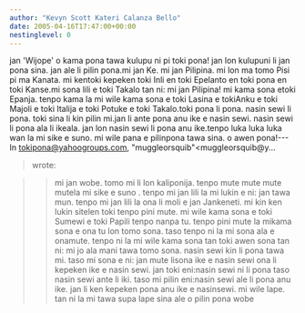 ```yaml
---
author: "Kevyn Scott Kateri Calanza Bello"
date: 2005-04-16T17:47:00+00:00
nestinglevel: 0
---
```

jan 'Wijope' o kama pona tawa kulupu ni pi toki pona! jan lon kulupuni li jan pona sina. jan ale li pilin pona.mi jan Ke. mi jan Pilipina. mi lon ma tomo Pisi pi ma Kanata. mi kentoki kepeken toki Inli en toki Epelanto en toki pona en toki Kanse.mi sona lili e toki Takalo tan ni: mi jan Pilipina! mi kama sona etoki Epanja. tenpo kama la mi wile kama sona e toki Lasina e tokiAnku e toki Majoli e toki Italija e toki Potuke e toki Takalo.toki pona li pona. nasin sewi li pona. toki sina li kin pilin mi.jan li ante pona anu ike e nasin sewi. nasin sewi li pona ala li ikeala. jan lon nasin sewi li pona anu ike.tenpo luka luka luka wan la mi sike e suno. mi wile pana e pilinpona tawa sina. o awen pona!---
 In [tokipona@yahoogroups.com](mailto://tokipona@yahoogroups.com), "muggleorsquib"<muggleorsquib@y...
> wrote:

>> mi jan wobe. tomo mi li lon kaliponija. tenpo mute mute mute mutela
> mi sike e suno . tenpo mi jan lili la mi lukin e ni: jan tawa mun.
> tenpo mi jan lili la ona li moli e jan Jankeneti.
>> mi kin ken lukin sitelen toki tenpo pini mute. mi wile kama sona e
> toki Sumewi e toki Papili tenpo nanpa tu. tenpo pini mute la mikama
> sona e ona tu lon tomo sona. taso tenpo ni la mi sona ala e onamute.
> tenpo ni la mi wile kama sona tan toki awen sona tan ni: mi jo ala
> mani tawa tomo sona.
>> nasin sewi kin li pona tawa mi. taso mi sona e ni: jan mute lisona
> ike e nasin sewi ona li kepeken ike e nasin sewi. jan toki eni:nasin
> sewi ni li pona taso nasin sewi ante li iki. taso mi pilin eni:nasin
> sewi ale li pona anu ike. jan li ken kepeken pona anu ike e nasinsewi.
>> mi wile lape. tan ni la mi tawa supa lape
>> sina ale o pilin pona
> wobe